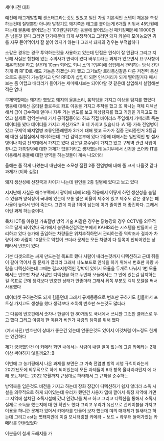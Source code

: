 
세미나전 대화

예전에 태그개발할떄 센스태그라는것도 있었고
일단 가장 기본적인 스탭이 체온을 측정하는건데
질병뿐만 아니라 발정기도
돼지쪽은 태그를 붙이는게 6개월 키워서 45만원에 파는데 물품에 붙어있는건 100원단위지만
동물에 붙어있는건 패키징때문에 10000원은 넘을것 같다 그러면 단가때문에 되게 부정적이고
그러면 돼지 키울때 모아놓으면 귀를 자꾸 뜯어먹어서 잘 붙어 있지가 않는다
그래서 돼지의 경우는 부적합하다

소같은 경우는 경구 투약하는것을 사용하고 있는데
단점은 인식이 잘 안된다
그리고 지난해 사실은 합천에 있는 수의사가 연락이 왔다 
바우트라는 과제가 있으면서 요구사항이 체온측정을 하고 싶은데 
10cm 되어도 되니 소의 목덜미에 삽입해서 관리하는 방식
간단하게 뭐 RFID로 해도 가능은 하겠습니다 했고 그거보단 로라통신같은 다른 저전력 통신으로도 충분히 가능할거고 만약 RFID가 삽입이 되면 인식거리가 되게 떨어질거다
패시브는 좀 어렵고 배터리가 들어가는 세미패시브는 되어야할 것 같은데 삽입해서 실험해본적은 없다


구제역할때는 돼지만 했었고
돼지의 울음소리, 움직임을 가지고 이상을 탐지를 했었다
행동에 대해선 옵티컬 플로우로 좌표 이동을 가지고 추적을 했고
또 하나는 객체 디텍션해서 급이 급수쪽에 얼마나 자주 가는 빈도를 보고 이상탐지를 했고
기침을 가지고도 했었고
실제로 검역본부에 가서 공격접종이라 하죠 직접 바이러스 주입해서
카메라로 죽는 데이터를 봤다
데이터를 가지고 계신가요?  :B
네 가지고 있습니다 :A
1종 가축 전염병이 있고 구제역 돼지열병 조류인플레엔자 3개에 대해 했고
국가가 집중 관리중인거
3등급에 대한 실험실에서 해야하는데 그건 검역본부에 있다
2종에 대해서는 일반적인 병
설사병이나 폐럼 전북대에서 가지고 있다 김은일 교수님이 가지고 있고
구제역 관련 사업이 끝나고 가축질병에 대한 과제가 없을거라고 생각했는데
농기부에서 신경을 쓰더라 IT를 이용해서 동물에 대한 방역을 하는것들이 계속 나오더라


올해는 좀 작게 나왔는데 내년에는 소모성 질환 2종 전염병에 대해 좀 크게 나올것 같다 과제가
(이하 검열)

돼지 생산성에 선진국과 차이가 나는데 원인을 2종 질병에 있다고 보고 있다

지지난해 사실은 해수부쪽에서 광어에 대해 ict를 적용해서 어떻게 하면 생산성을 늘릴 수 있을까
양식장이 국내에 있는데 보통 많은 비율이 제주에 있고
제주도 같은 경우는 폐사율이 높아서 반이 죽는다. 그런데 지금 1억이 남는데 이거 줄이면 더 좋긴하다. 그래서 이런 과제 하는중이다.

목차
ICT를 이용한 가축질병 방역 기술
AI같은 경우는 닭농장의 경우 CCTV를 의무적으로 달게 되어있다 
국가에서 농민축산검역본부에서 KAHIS라는 시스템을 만들어서 관리하고 있다
농가에 출입하는 차량들은 위치추적하면서 관리하는중
역학조사 결과가 차량이 80 사람이 10정도로 역할이 크더라
문제는 모든 차량이 다 등록이 안되어있는 상태라서 빈틈이 있다

기본 타겟으로는 싸게 만드는걸 목표로 했다
사람이 내리는것까지 디텍션하고
근데 쥐들이 갈아 먹어서 좀 문제가 많더라
그래서 나노보드로 인식을 하기 위해서 번호판 자량 사람을 디텍션하는데
그때는 결과지향적인 강박이 있어서 모듈을 두개로 나눠서
1번 모듈에서는 번호판 차량 사람만 디텍션을 하고
두번째 모듈에서는 그 안에 있는걸 탐지하는걸 목표로
근데 생각보다 번호판 상태가 안좋더라 그래서 뒤쪽 부분도 객체 모델을 써서 사용했다

데이터셋 구하는것도 되게 힘들던데
그래서 규제등등으로 번호판 구하기도 힘들어서 포토샵 가지고도 생성을 했다
생각보다 초록색 번호판 쓰는것도 많더라

그 다음에 번호판에서 숫자나 한글이 한 80개정도 국내에서 쓰니깐 그것만 클래스로 두고 했다
그리고 이렇게 한 이유가 비인가 차량의 탐지를 위해 했다

(예시사진)
번호판이 상태가 좋은건 있는데 안좋은것도 있어서 이것처럼 어느정도 한계는 있긴하다

제가 궁금했던건 이 카메라 화면 내에서는 사람이 내릴 일이 없는데 그럼 카메라는 2개 이상 써야하지 않을까요? :B

이번에 그 농기평에서 나온 과제를 보면은 그 가축 전염병 방역 시행 규칙이라는게 2022년도에 의무적으로 하게 되어있는데 모든 과제들이 8개 항목 울타리라던지 에 대해 
분뇨처리는 2022 12월까지 규정대로 하라해서 그 규칙을 준수하는

방역복을 입은것도 비전을 가지고 하는데 장화 장갑이 디텍션하기 쉽지 않더라
소독 시설을 의무적으로 하게 되어있는데
우리가 했던건 사용자 앱에 깔아서 특정 지역에 가면 그 지역에 설치된 소독시설에 갔냐 안갔냐를 체크 하고
그리고 디텍션을 통해서 소독시 실제로 소독을 했는지에 대 한 확인도 했다 
그리고 우리가 유선으로 랜케이블을 가지고 이용을 하니깐 문제가 있어서 
카메라를 만들어 보자 했는데
먀의 매개체가 철새라고 하는데 그리고 asf는 멧돼지인데 
이걸 모니터링할 카메라 + 보드 + 라우터 들어가있는 카메라를 만들었었다

이분들이 철새 도래지를 가